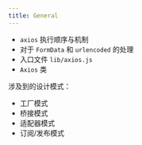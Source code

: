 ```yaml
---
title: General
---
```



- `axios` 执行顺序与机制
- 对于 `FormData` 和 `urlencoded` 的处理
- 入口文件 `lib/axios.js`
- `Axios` 类

涉及到的设计模式：

- 工厂模式
- 桥接模式
- 适配器模式
- 订阅/发布模式

